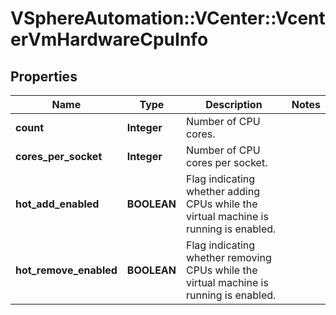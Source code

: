 # VSphereAutomation::VCenter::VcenterVmHardwareCpuInfo

## Properties
Name | Type | Description | Notes
------------ | ------------- | ------------- | -------------
**count** | **Integer** | Number of CPU cores. | 
**cores_per_socket** | **Integer** | Number of CPU cores per socket. | 
**hot_add_enabled** | **BOOLEAN** | Flag indicating whether adding CPUs while the virtual machine is running is enabled. | 
**hot_remove_enabled** | **BOOLEAN** | Flag indicating whether removing CPUs while the virtual machine is running is enabled. | 


